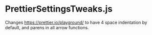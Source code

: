 # PrettierSettingsTweaks.js
Changes https://prettier.io/playground/ to have 4 space indentation by default, and parens in all arrow functions.
